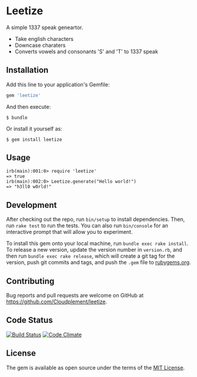 # Leetize

A simple 1337 speak geneartor.

- Take english characters
- Downcase charaters
- Converts vowels and consonants 'S' and 'T' to 1337 speak

## Installation

Add this line to your application's Gemfile:

```ruby
gem 'leetize'
```

And then execute:

    $ bundle

Or install it yourself as:

    $ gem install leetize

## Usage

    irb(main):001:0> require 'leetize'
    => true
    irb(main):002:0> Leetize.generate("Hello world!")
    => "h3ll0 w0rld!"

## Development

After checking out the repo, run `bin/setup` to install dependencies. Then, run `rake test` to run the tests. You can also run `bin/console` for an interactive prompt that will allow you to experiment.

To install this gem onto your local machine, run `bundle exec rake install`. To release a new version, update the version number in `version.rb`, and then run `bundle exec rake release`, which will create a git tag for the version, push git commits and tags, and push the `.gem` file to [rubygems.org](https://rubygems.org).

## Contributing

Bug reports and pull requests are welcome on GitHub at https://github.com/Cloudplement/leetize.

## Code Status

[![Build Status](https://travis-ci.org/Cloudplement/leetize.svg?branch=master)](https://travis-ci.org/Cloudplement/leetize) [![Code Climate](https://codeclimate.com/github/Cloudplement/leetize/badges/gpa.svg)](https://codeclimate.com/github/Cloudplement/leetize)

## License

The gem is available as open source under the terms of the [MIT License](http://opensource.org/licenses/MIT).
